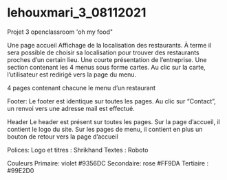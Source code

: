 # lehouxmari_3_08112021
Projet 3 openclassroom 'oh my food"

Une page accueil
Affichage de la localisation des restaurants. À terme il sera possible de choisir sa
localisation pour trouver des restaurants proches d’un certain lieu.
Une courte présentation de l’entreprise.
Une section contenant les 4 menus sous forme cartes.
Au clic sur la carte,
l’utilisateur est redirigé vers la page du menu.


4 pages contenant chacune le menu d’un restaurant

Footer:
Le footer est identique sur toutes les pages.
Au clic sur “Contact”, un renvoi vers une adresse mail est effectué.

Header
Le header est présent sur toutes les pages.
Sur la page d’accueil, il contient le logo du site.
Sur les pages de menu, il contient en plus un bouton de retour vers la page d’accueil

Polices:
Logo et titres : Shrikhand
Textes : Roboto

Couleurs
Primaire: violet #9356DC
Secondaire: rose #FF9DA
Tertiaire : #99E2D0
